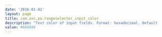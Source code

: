```yaml
---
date: '2016-01-01'
layout: page
title: com.snc.pa.rangeselector_input_color
description: "Text color of input fields. Format: hexadecimal. Default: #666666"
value: #666666 
---
```

